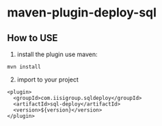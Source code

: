 # maven-plugin-deploy-sql
## How to USE
1. install the plugin use maven:
```
mvn install
```
2. import to your project
```
<plugin>
  <groupId>com.iisigroup.sqldeploy</groupId>
  <artifactId>sql-deploy</artifactId>
  <version>${version}</version>
</plugin>
```



